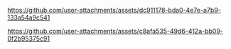 https://github.com/user-attachments/assets/dc911178-bda0-4e7e-a7b9-133a54a9c541

https://github.com/user-attachments/assets/c8afa535-49d6-412a-bb09-0f2b95375c91

